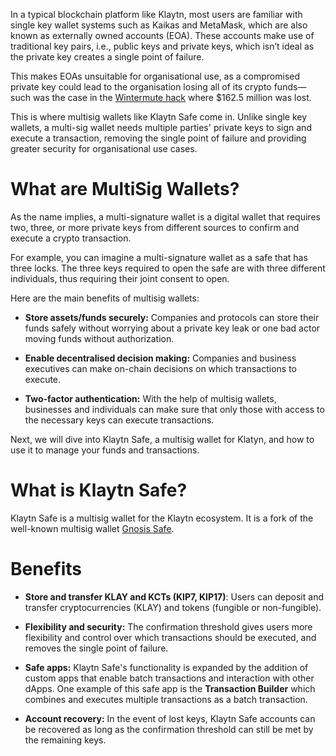 In a typical blockchain platform like Klaytn, most users are familiar with single key wallet systems such as Kaikas and MetaMask, which are also known as externally owned accounts (EOA). These accounts make use of traditional key pairs, i.e., public keys and private keys, which isn’t ideal as the private key creates a single point of failure.

This makes EOAs unsuitable for organisational use, as a compromised private key could lead to the organisation losing all of its crypto funds—such was the case in the [Wintermute hack](https://www.certik.com/resources/blog/uGiY0j3hwOzQOMcDPGoz9-wintermute-hack-) where $162.5 million was lost.

This is where multisig wallets like Klaytn Safe come in. Unlike single key wallets, a multi-sig wallet needs multiple parties' private keys to sign and execute a transaction, removing the single point of failure and providing greater security for organisational use cases.

# What are MultiSig Wallets? <a id="What are Multisig Wallets"></a>

As the name implies, a multi-signature wallet is a digital wallet that requires two, three, or more private keys from different sources to confirm and execute a crypto transaction.

For example, you can imagine a multi-signature wallet as a safe that has three locks. The three keys required to open the safe are with three different individuals, thus requiring their joint consent to open.

Here are the main benefits of multisig wallets:

- **Store assets/funds securely:** Companies and protocols can store their funds safely without worrying about a private key leak or one bad actor moving funds without authorization.

- **Enable decentralised decision making:** Companies and business executives can make on-chain decisions on which transactions to execute.

- **Two-factor authentication:** With the help of multisig wallets, businesses and individuals can make sure that only those with access to the necessary keys can execute transactions.

Next, we will dive into Klaytn Safe, a multisig wallet for Klatyn, and how to use it to manage your funds and transactions.

# What is Klaytn Safe? <a id="What is Klaytn Safe"></a>

Klaytn Safe is a multisig wallet for the Klaytn ecosystem. It is a fork of the well-known multisig wallet [Gnosis Safe](https://gnosis-safe.io/).

# Benefits <a id="Benefits of Klaytn Safe"></a>

- **Store and transfer KLAY and KCTs (KIP7, KIP17)**: Users can deposit and transfer cryptocurrencies (KLAY) and tokens (fungible or non-fungible).

- **Flexibility and security:** The confirmation threshold gives users more flexibility and control over which transactions should be executed, and removes the single point of failure.

- **Safe apps:** Klaytn Safe's functionality is expanded by the addition of custom apps that enable batch transactions and interaction with other dApps. One example of this safe app is the **Transaction Builder** which combines and executes multiple transactions as a batch transaction.

- **Account recovery:** In the event of lost keys, Klaytn Safe accounts can be recovered as long as the confirmation threshold can still be met by the remaining keys.
